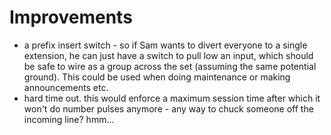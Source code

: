 # Improvements
- a prefix insert switch - so if Sam wants to divert everyone to a single extension, he can just have a switch to pull low an input, which should be safe to wire as a group across the set (assuming the same potential ground). This could be used when doing maintenance or making announcements etc.
- hard time out. this would enforce a maximum session time after which it won't do number pulses anymore - any way to chuck someone off the incoming line? hmm...
